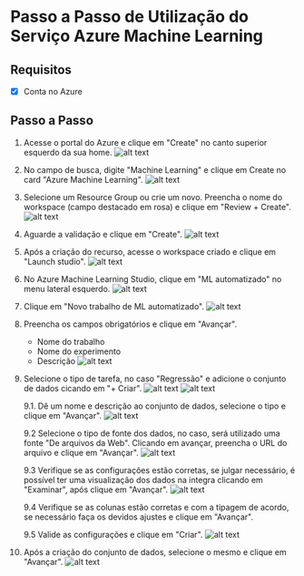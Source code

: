 # Passo a Passo de Utilização do Serviço Azure Machine Learning

## Requisitos

- [x] Conta no Azure

## Passo a Passo

1. Acesse o portal do Azure e clique em "Create" no canto superior esquerdo da sua home.
![alt text](images/create_resource.png)

2. No campo de busca, digite "Machine Learning" e clique em Create no card "Azure Machine Learning".
![alt text](images/azure_machine_learning_resource.png)

3. Selecione um Resource Group ou crie um novo. Preencha o nome do workspace (campo destacado em rosa) e clique em "Review + Create".
![alt text](images/resource_details.png)

4. Aguarde a validação e clique em "Create".
![alt text](images/resource_validate.png)

5. Após a criação do recurso, acesse o workspace criado e clique em "Launch studio".
![alt text](images/launch_studio.png)

6. No Azure Machine Learning Studio, clique em "ML automatizado" no menu lateral esquerdo.
![alt text](images/automl.png)

7. Clique em "Novo trabalho de ML automatizado".
![alt text](images/new_automl.png)

8. Preencha os campos obrigatórios e clique em "Avançar".
    - Nome do trabalho
    - Nome do experimento
    - Descrição
![alt text](images/automl_details.png)

9. Selecione o tipo de tarefa, no caso "Regressão" e adicione o conjunto de dados cicando em "+ Criar".
![alt text](images/task_type.png)
![alt text](images/create_dataset.png)

    9.1. Dê um nome e descrição ao conjunto de dados, selecione o tipo e clique em "Avançar".
    ![alt text](images/dataset_details.png)

    9.2 Selecione o tipo de fonte dos dados, no caso, será utilizado uma fonte "De arquivos da Web". Clicando em avançar, preencha o URL do arquivo e clique em "Avançar".
    ![alt text](images/dataset_source.png)

    9.3 Verifique se as configurações estão corretas, se julgar necessário, é possível ter uma visualização dos dados na integra clicando em "Examinar", após clique em "Avançar".
    ![alt text](images/dataset_preview.png)

    9.4 Verifique se as colunas estão corretas e com a tipagem de acordo, se necessário faça os devidos ajustes e clique em "Avançar".

    9.5 Valide as configurações e clique em "Criar".
    ![alt text](images/dataset_validate.png)

10. Após a criação do conjunto de dados, selecione o mesmo e clique em "Avançar".
![alt text](images/dataset_created.png)
